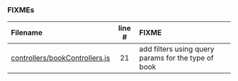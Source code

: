 ### FIXMEs
| Filename | line # | FIXME
|:------|:------:|:------
| [controllers/bookControllers.js](controllers/bookControllers.js#L21) | 21 | add filters using query params for the type of book
